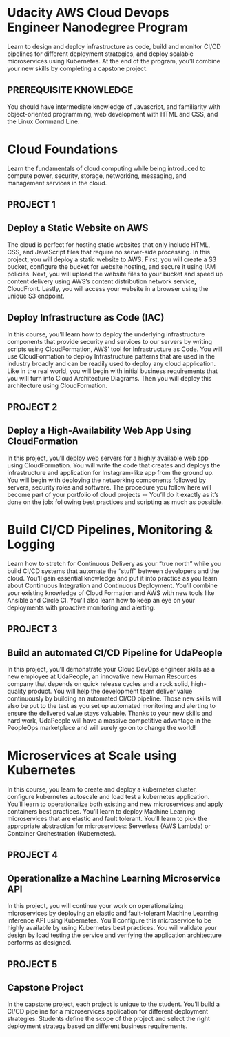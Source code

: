 # Udacity AWS Cloud Devops Engineer Nanodegree Program
Learn to design and deploy infrastructure as code, build and monitor CI/CD pipelines for different deployment strategies, and deploy scalable microservices using Kubernetes. At the end of the program, you’ll combine your new skills by completing a capstone project.

## PREREQUISITE KNOWLEDGE
You should have intermediate knowledge of Javascript, and familiarity with object-oriented programming, web development with HTML and CSS, and the Linux Command Line. 

# Cloud Foundations
Learn the fundamentals of cloud computing while being introduced to compute power, security, storage, networking, messaging, and management services in the cloud.

## PROJECT 1
## Deploy a Static Website on AWS
The cloud is perfect for hosting static websites that only include HTML, CSS, and JavaScript files that require no server-side processing. In this project, you will deploy a static website to AWS. First, you will create a S3 bucket, configure the bucket for website hosting, and secure it using IAM policies. Next, you will upload the website files to your bucket and speed up content delivery using AWS’s content distribution network service, CloudFront. Lastly, you will access your website in a browser using the unique S3 endpoint.

## Deploy Infrastructure as Code (IAC)
In this course, you’ll learn how to deploy the underlying infrastructure components that provide security and services to our servers by writing scripts using CloudFormation, AWS’ tool for Infrastructure as Code. You will use CloudFormation to deploy Infrastructure patterns that are used in the industry broadly and can be readily used to deploy any cloud application. Like in the real world, you will begin with initial business requirements that you will turn into Cloud Architecture Diagrams. Then you will deploy this architecture using CloudFormation.

## PROJECT 2
## Deploy a High-Availability Web App Using CloudFormation
In this project, you’ll deploy web servers for a highly available web app using CloudFormation. You will write the code that creates and deploys the infrastructure and application for Instagram-like app from the ground up. You will begin with deploying the networking components followed by servers, security roles and software. The procedure you follow here will become part of your portfolio of cloud projects -- You’ll do it exactly as it’s done on the job: following best practices and scripting as much as possible.

# Build CI/CD Pipelines, Monitoring & Logging
Learn how to stretch for Continuous Delivery as your “true north” while you build CI/CD systems that automate the “stuff” between developers and the cloud. You’ll gain essential knowledge and put it into practice as you learn about Continuous Integration and Continuous Deployment. You’ll combine your existing knowledge of Cloud Formation and AWS with new tools like Ansible and Circle CI. You’ll also learn how to keep an eye on your deployments with proactive monitoring and alerting.

## PROJECT 3
## Build an automated CI/CD Pipeline for UdaPeople
In this project, you’ll demonstrate your Cloud DevOps engineer skills as a new employee at UdaPeople, an innovative new Human Resources company that depends on quick release cycles and a rock solid, high-quality product. You will help the development team deliver value continuously by building an automated CI/CD pipeline. Those new skills will also be put to the test as you set up automated monitoring and alerting to ensure the delivered value stays valuable. Thanks to your new skills and hard work, UdaPeople will have a massive competitive advantage in the PeopleOps marketplace and will surely go on to change the world!

# Microservices at Scale using Kubernetes
In this course, you learn to create and deploy a kubernetes cluster, configure kubernetes autoscale and load test a kubernetes application. You’ll learn to operationalize both existing and new microservices and apply containers best practices. You’ll learn to deploy Machine Learning microservices that are elastic and fault tolerant. You’ll learn to pick the appropriate abstraction for microservices: Serverless (AWS Lambda) or Container Orchestration (Kubernetes).
 
## PROJECT 4
## Operationalize a Machine Learning Microservice API
In this project, you will continue your work on operationalizing microservices by deploying an elastic and fault-tolerant Machine Learning inference API using Kubernetes. You’ll configure this microservice to be highly available by using Kubernetes best practices. You will validate your design by load testing the service and verifying the application architecture performs as designed.

## PROJECT 5
## Capstone Project
In the capstone project, each project is unique to the student. You’ll build a CI/CD pipeline for a microservices application for different deployment strategies. Students define the scope of the project and select the right deployment strategy based on different business requirements.